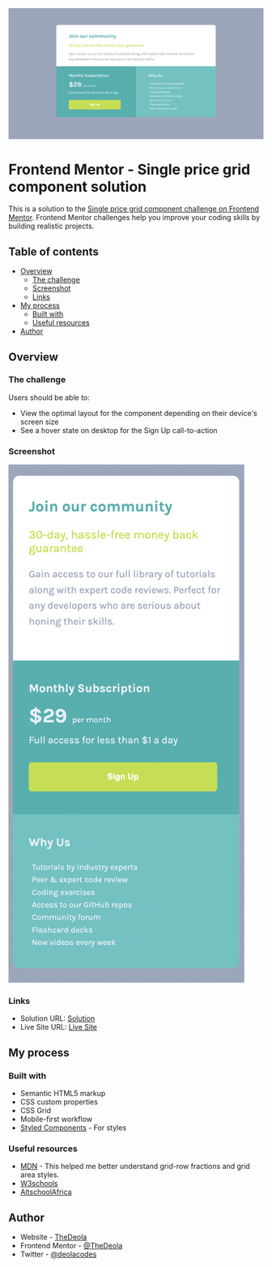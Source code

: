 ![Desktop](./images/desktop.png)

# Frontend Mentor - Single price grid component solution

This is a solution to the [Single price grid component challenge on Frontend Mentor](https://www.frontendmentor.io/challenges/single-price-grid-component-5ce41129d0ff452fec5abbbc). Frontend Mentor challenges help you improve your coding skills by building realistic projects. 

## Table of contents

- [Overview](#overview)
  - [The challenge](#the-challenge)
  - [Screenshot](#screenshot)
  - [Links](#links)
- [My process](#my-process)
  - [Built with](#built-with)
  - [Useful resources](#useful-resources)
- [Author](#author)

## Overview

### The challenge

Users should be able to:

- View the optimal layout for the component depending on their device's screen size
- See a hover state on desktop for the Sign Up call-to-action

### Screenshot

![Mobile](./images/mobile.png)

### Links

- Solution URL: [Solution](https://github.com/TheDeola/price-grid-component-master/)
- Live Site URL: [Live Site](https://price-grid-single.netlify.app/)

## My process

### Built with

- Semantic HTML5 markup
- CSS custom properties
- CSS Grid
- Mobile-first workflow
- [Styled Components](https://styled-components.com/) - For styles

### Useful resources

- [MDN](https://developer.mozilla.org/en-US/docs/Web/CSS/grid-template-areas) - This helped me better understand grid-row fractions and grid area styles. 
- [W3schools](https://www.w3schools.com/) 
- [AltschoolAfrica](https://thealtschool.com/topic/grid/)

## Author

- Website - [TheDeola](https://www.your-site.com)
- Frontend Mentor - [@TheDeola](https://www.frontendmentor.io/profile/yourusername)
- Twitter - [@deolacodes](https://www.twitter.com/deolacodes)
